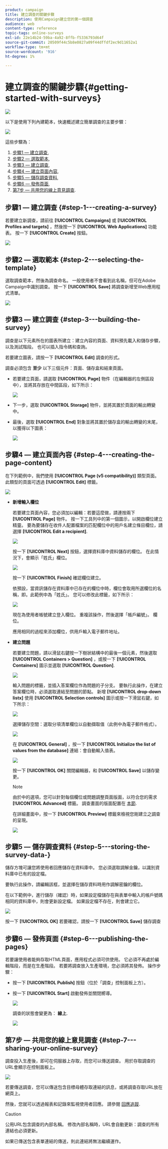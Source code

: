 ```yaml
---
product: campaign
title: 建立調查的關鍵步驟
description: 使用Campaign建立您的第一個調查
audience: web
content-type: reference
topic-tags: online-surveys
exl-id: 22e14b24-59ba-4a92-8ffb-f5336793d64f
source-git-commit: 20509f44c5b8e0827a09f44dffdf2ec9d11652a1
workflow-type: tm+mt
source-wordcount: '916'
ht-degree: 1%

---
```


# 建立調查的關鍵步驟{#getting-started-with-surveys}

![](../../assets/v7-only.svg)

以下是使用下列內建範本，快速概述建立簡單調查的主要步驟：

![](assets/s_ncs_admin_survey_result.png)

這些步驟為：

1. [步驟1 — 建立調查](#step-1---creating-a-survey),
1. [步驟2 — 選取範本](#step-2---selecting-the-template),
1. [步驟3 — 建立調查](#step-3---building-the-survey),
1. [步驟4 — 建立頁面內容](#step-4---creating-the-page-content),
1. [步驟5 — 儲存調查資料](#step-5---storing-the-survey-data-),
1. [步驟6 — 發佈頁面](#step-6---publishing-the-pages),
1. [第7步 — 共用您的線上意見調查](#step-7---sharing-your-online-survey).

## 步驟1 — 建立調查 {#step-1---creating-a-survey}

若要建立新調查，請前往 **[!UICONTROL Campaigns]** 或 **[!UICONTROL Profiles and targets]** ，然後按一下 **[!UICONTROL Web Applications]** 功能表。 按一下 **[!UICONTROL Create]** 按鈕。

![](assets/s_ncs_admin_survey_create.png)

## 步驟2 — 選取範本 {#step-2---selecting-the-template}

選取調查範本，然後為調查命名。 一般使用者不會看到此名稱，但可在Adobe Campaign中識別調查。 按一下 **[!UICONTROL Save]** 將調查新增至Web應用程式清單。

![](assets/s_ncs_admin_survey_wz_00.png)

## 步驟3 — 建立調查 {#step-3---building-the-survey}

調查是以下元素所在的圖表所建立：建立內容的頁面、資料預先載入和儲存步驟，以及測試階段。 也可以插入指令碼和查詢。

若要建立圖表，請按一下 **[!UICONTROL Edit]** 調查的形式。

調查必須包含 **至少** 以下三個元件：頁面、儲存盒和結束頁面。

* 若要建立頁面，請選取 **[!UICONTROL Page]** 物件（在編輯器的左側區段中），並將其存放在中間區段，如下所示：

   ![](assets/s_ncs_admin_survey_new_page.png)

* 下一步，選取 **[!UICONTROL Storage]** 物件，並將其置於頁面的輸出轉變中。
* 最後，選取 **[!UICONTROL End]** 對象並將其置於儲存盒的輸出轉變的末尾，以獲得以下圖表：

   ![](assets/s_ncs_admin_survey_end.png)

## 步驟4 — 建立頁面內容 {#step-4---creating-the-page-content}

在下列範例中，我們使用 **[!UICONTROL Page (v5 compatibility)]** 類型頁面。 此類型的頁面可透過 **[!UICONTROL Edit]** 標籤。

![](assets/s_ncs_admin_survey_pagev5.png)

* **新增輸入欄位**

   若要建立頁面內容，您必須加以編輯：若要這麼做，請連按兩下 **[!UICONTROL Page]** 物件。 按一下工具列中的第一個圖示，以開啟欄位建立精靈。 要為要儲存在收件人配置檔案的匹配欄位中的用戶名建立條目欄位，請選擇 **[!UICONTROL Edit a recipient]**.

   ![](assets/s_ncs_admin_survey_add_field_menu.png)

   按一下 **[!UICONTROL Next]** 按鈕，選擇資料庫中資料儲存的欄位。 在此情況下，會顯示「姓氏」欄位。

   ![](assets/s_ncs_admin_survey_choose_field.png)

   按一下 **[!UICONTROL Finish]** 確認欄位建立。

   依預設，當資訊儲存在資料庫中已存在的欄位中時，欄位會取用所選欄位的名稱，即。此範例中為「姓氏」。 您可以修改此標籤，如下所示：

   ![](assets/s_ncs_admin_survey_change_label.png)

   現在為使用者帳號建立登入欄位。 重複該操作，然後選擇「帳戶編號」。 欄位。

   應用相同的過程來添加欄位，供用戶輸入電子郵件地址。

* **建立問題**

   若要建立問題，請以滑鼠右鍵按一下樹狀結構中的最後一個元素，然後選取 **[!UICONTROL Containers > Question]** ，或按一下 **[!UICONTROL Containers]** 圖示並選取 **[!UICONTROL Question]**.

   ![](assets/s_ncs_admin_survey_add_qu.png)

   輸入問題的標籤，並插入答案欄位作為問題的子分支。 要執行此操作，在建立答案欄位時，必須選取連結至問題的節點。 新增 **[!UICONTROL drop-down listx]** 使用 **[!UICONTROL Selection controls]** 圖示或按一下滑鼠右鍵，如下所示：

   ![](assets/s_ncs_admin_survey_add_list.png)

   選擇儲存空間：選取分項清單欄位以自動擷取值（此例中為電子郵件格式）。

   ![](assets/s_ncs_admin_survey_add_itz_list.png)

   在 **[!UICONTROL General]** ，按一下 **[!UICONTROL Initialize the list of values from the database]** 連結：會自動輸入值表。

   ![](assets/s_ncs_admin_survey_add_value.png)

   按一下 **[!UICONTROL OK]** 關閉編輯器，和 **[!UICONTROL Save]** 以儲存變更。

   >[!NOTE]
   >
   >由於中的選項，您可以針對每個欄位或問題調整頁面版面，以符合您的需求 **[!UICONTROL Advanced]** 標籤。 調查畫面的版面配置在 [本節](../../web/using/about-web-forms.md).

   在詳細畫面中，按一下 **[!UICONTROL Preview]** 標籤來檢視您剛建立之調查的呈現。

   ![](assets/s_ncs_admin_survey_preview.png)

## 步驟5 — 儲存調查資料 {#step-5---storing-the-survey-data-}

儲存方塊可讓您將使用者回應儲存在資料庫中。 您必須選取調解金鑰，以識別資料庫中已有的設定檔。

要執行此操作，請編輯該框，並選擇在儲存資料時用作調解密鑰的欄位。

在以下範例中，進行儲存（確認）時，如果設定檔儲存在與表單中輸入的帳戶號碼相同的資料庫中，則會更新設定檔。 如果設定檔不存在，則會建立它。

![](assets/s_ncs_admin_survey_save_edit.png)

按一下 **[!UICONTROL OK]** 若要確認，請按一下 **[!UICONTROL Save]** 儲存調查

## 步驟6 — 發佈頁面 {#step-6---publishing-the-pages}

若要讓使用者能夠存取HTML頁面，應用程式必須可供使用。 它必須不再處於編輯階段，而是在生產階段。 若要將調查放入生產環境，您必須將其發佈。 操作步驟：

* 按一下 **[!UICONTROL Publish]** 按鈕（位於「調查」控制面板上方）。
* 按一下 **[!UICONTROL Start]** 啟動發佈並關閉嚮導。

   ![](assets/s_ncs_admin_survey_start_publ.png)

   調查的狀態會變更為： **線上**.

   ![](assets/survey_published.png)

## 第7步 — 共用您的線上意見調查 {#step-7---sharing-your-online-survey}

調查投入生產後，即可在伺服器上存取，而您可以傳送調查。 用於存取調查的URL會顯示在控制面板上。

![](assets/survey_url_from_dashboard.png)

若要傳送調查，您可以傳送包含目標母體存取連結的訊息，或將調查存取URL放在網頁上。

然後，您就可以透過報表和記錄來監視使用者回應。 請參閱 [回應追蹤](../../surveys/using/publish--track-and-use-collected-data.md#response-tracking).

>[!CAUTION]
>
>公用URL包含調查的內部名稱。 修改內部名稱時，URL會自動更新：調查的所有連結也必須更新。
>
>如果已傳送包含表單連結的傳送，則此連結將無法繼續運作。
